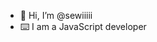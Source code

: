 - 👋 Hi, I’m @sewiiiii
- ⌨️ I am a JavaScript developer 

<!---
sewiiiii/sewiiiii is a ✨ special ✨ repository because its `README.md` (this file) appears on your GitHub profile.
You can click the Preview link to take a look at your changes.
--->

